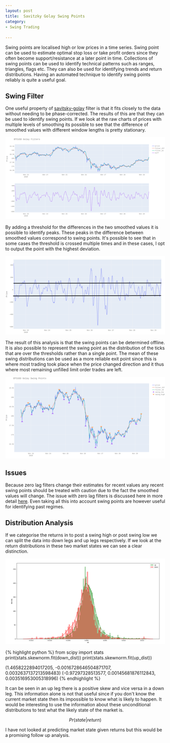 ```yaml
---
layout: post
title:  Savitzky Golay Swing Points
category:
- Swing Trading

---
```


Swing points are localised high or low prices in a time series.
Swing point can be used to estimate optimal stop loss or take profit orders since they often become support/resistance at a later point in time. 
Collections of swing points can be used to identify technical patterns such as ranges, triangles, flags etc.
They can also be used for identifying trends and return distributions. Having an automated technique to identify swing points reliably is quite a useful goal.

## Swing Filter

One useful property of [savitsky-golay][wiki-golay] filter is that it fits closely to the data without needing to be phase-corrected.
The results of this are that they can be used to identify swing points. If we look at the raw charts of prices with multiple
levels of smoothing its possible to see that the difference of smoothed values with different window lengths is pretty stationary.

![golay_issue](/assets/2020-12-06/golay-plot.png)

By adding a threshold for the differences in the two smoothed values it is possible to identify peaks.
These peaks in the difference between smoothed values correspond to swing points.
It's possible to see that in some cases the threshold is crossed multiple times and in these cases, I opt to output the point with the highest deviation.

![golay_issue](/assets/2020-12-06/diffs.jpg)

The result of this analysis is that the swing points can be determined offline.
It is also possible to represent the swing point as the distribution of the ticks that are over the thresholds rather than a single point.
The mean of these swing distributions can be used as a more reliable exit point since this is where most trading took place when the price changed direction
and it thus where most remaining unfilled limit order trades are left.

![golay_issue](/assets/2020-12-06/golay-swings.png)

## Issues

Because zero lag filters change their estimates for recent values any recent swing points should be treated with caution due to the fact the smoothed values will change.
The issue with zero lag filters is discussed here in more detail [here][old-post].
Even taking all this into account swing points are however useful for identifying past regimes.

## Distribution Analysis

If we categorise the returns in to post a swing high or post swing low we can split the data into down legs and up legs respectively.
If we look at the return distributions in these two market states we can see a clear distinction.

![retrun_distributions](/assets/2020-12-06/market_returns.png)

{% highlight python %}
from scipy import stats
print(stats.skewnorm.fit(down_dist))
print(stats.skewnorm.fit(up_dist))

(1.4658222894017205, -0.0016728646504871707, 0.0032637137213598483)
(-0.97297328513577, 0.00145681876112843, 0.003516953005318996)
{% endhighlight %}


It can be seen in an up leg there is a positive skew and vice versa in a down leg.
This information alone is not that useful since if you don't know the current market state then its impossible to know what is likely to happen.
It would be interesting to use the information about these unconditional distributions to test what the likely state of the market is.

$$ Pr(state | return) $$

I have not looked at predicting market state given returns but this would be a promising follow up analysis.


[wiki-golay]: https://en.wikipedia.org/wiki/Savitzky%E2%80%93Golay_filter
[old-post]: /savitsky-golay
